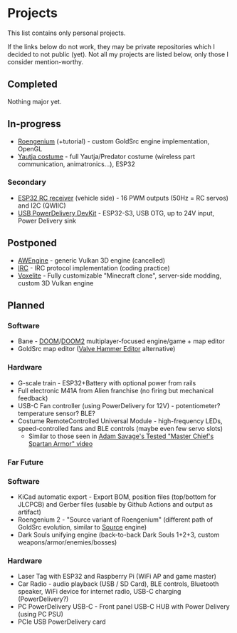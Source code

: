 # Projects

This list contains only personal projects.

If the links below do not work, they may be private repositories which I decided to not public (yet).
Not all my projects are listed below, only those I consider mention-worthy.

## Completed

Nothing major yet.

## In-progress

- [Roengenium](https://github.com/AbitTheGray/Roentgenium) (+tutorial) - custom GoldSrc engine implementation, OpenGL
- [Yautja costume](https://github.com/AbitTheGray/Yautja) - full Yautja/Predator costume (wireless part communication, animatronics...), ESP32

### Secondary

- [ESP32 RC receiver](https://github.com/AbitTheGray/RC_Receiver) (vehicle side) - 16 PWM outputs (50Hz = RC servos) and I2C (QWIIC)
- [USB PowerDelivery DevKit](https://github.com/AbitTheGray/USB_PD_DevKit) - ESP32-S3, USB OTG, up to 24V input, Power Delivery sink

## Postponed

- [AWEngine](https://github.com/graymadness/AWEngine) - generic Vulkan 3D engine (cancelled)
- [IRC](https://github.com/AbitTheGray/IRC) - IRC protocol implementation (coding practice)
- [Voxelite](https://github.com/voxelite) - Fully customizable "Minecraft clone", server-side modding, custom 3D Vulkan engine

## Planned

### Software

- Bane - [DOOM](https://store.steampowered.com/app/2280/DOOM_1993/)/[DOOM2](https://store.steampowered.com/app/2300/DOOM_II/) multiplayer-focused engine/game + map editor
- GoldSrc map editor ([Valve Hammer Editor](https://developer.valvesoftware.com/wiki/Valve_Hammer_Editor) alternative)

### Hardware

- G-scale train - ESP32+Battery with optional power from rails
- Full electronic M41A from Alien franchise (no firing but mechanical feedback)
- USB-C Fan controller (using PowerDelivery for 12V) - potentiometer? temperature sensor? BLE?
- Costume RemoteControlled Universal Module - high-frequency LEDs, speed-controlled fans and BLE controls (maybe even few servo slots)
  - Similar to those seen in [Adam Savage's Tested "Master Chief's Spartan Armor" video](https://www.youtube.com/watch?v=BJVUSldj2SQ)

### Far Future

### Software

- KiCad automatic export - Export BOM, position files (top/bottom for JLCPCB) and Gerber files (usable by Github Actions and output as artifact)
- Roengenium 2 - "Source variant of Roengenium" (different path of GoldSrc evolution, similar to [Source](https://developer.valvesoftware.com/wiki/Source) engine)
- Dark Souls unifying engine (back-to-back Dark Souls 1+2+3, custom weapons/armor/enemies/bosses)

### Hardware

- Laser Tag with ESP32 and Raspberry Pi (WiFi AP and game master)
- Car Radio - audio playback (USB / SD Card), BLE controls, Bluetooth speaker, WiFi device for internet radio, USB-C charging (PowerDelivery?)
- PC PowerDelivery USB-C - Front panel USB-C HUB with Power Delivery (using PC PSU)
- PCIe USB PowerDelivery card
